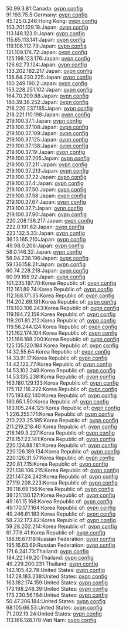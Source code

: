 50.99.3.81:Canada: [ovpn config](vpn/50_99_3_81.ovpn)  
91.193.75.5:Germany: [ovpn config](vpn/91_193_75_5.ovpn)  
45.125.0.246:Hong Kong: [ovpn config](vpn/45_125_0_246.ovpn)  
103.201.129.18:Japan: [ovpn config](vpn/103_201_129_18.ovpn)  
113.148.123.9:Japan: [ovpn config](vpn/113_148_123_9.ovpn)  
115.65.113.141:Japan: [ovpn config](vpn/115_65_113_141.ovpn)  
119.106.112.79:Japan: [ovpn config](vpn/119_106_112_79.ovpn)  
121.109.174.72:Japan: [ovpn config](vpn/121_109_174_72.ovpn)  
125.198.123.176:Japan: [ovpn config](vpn/125_198_123_176.ovpn)  
126.62.73.124:Japan: [ovpn config](vpn/126_62_73_124.ovpn)  
133.202.182.217:Japan: [ovpn config](vpn/133_202_182_217.ovpn)  
138.64.230.225:Japan: [ovpn config](vpn/138_64_230_225.ovpn)  
150.249.190.2:Japan: [ovpn config](vpn/150_249_190_2.ovpn)  
153.228.251.102:Japan: [ovpn config](vpn/153_228_251_102.ovpn)  
164.70.209.88:Japan: [ovpn config](vpn/164_70_209_88.ovpn)  
180.39.36.252:Japan: [ovpn config](vpn/180_39_36_252.ovpn)  
218.220.237.165:Japan: [ovpn config](vpn/218_220_237_165.ovpn)  
218.221.110.198:Japan: [ovpn config](vpn/218_221_110_198.ovpn)  
219.100.37.1:Japan: [ovpn config](vpn/219_100_37_1.ovpn)  
219.100.37.108:Japan: [ovpn config](vpn/219_100_37_108.ovpn)  
219.100.37.109:Japan: [ovpn config](vpn/219_100_37_109.ovpn)  
219.100.37.125:Japan: [ovpn config](vpn/219_100_37_125.ovpn)  
219.100.37.138:Japan: [ovpn config](vpn/219_100_37_138.ovpn)  
219.100.37.19:Japan: [ovpn config](vpn/219_100_37_19.ovpn)  
219.100.37.205:Japan: [ovpn config](vpn/219_100_37_205.ovpn)  
219.100.37.211:Japan: [ovpn config](vpn/219_100_37_211.ovpn)  
219.100.37.213:Japan: [ovpn config](vpn/219_100_37_213.ovpn)  
219.100.37.22:Japan: [ovpn config](vpn/219_100_37_22.ovpn)  
219.100.37.4:Japan: [ovpn config](vpn/219_100_37_4.ovpn)  
219.100.37.50:Japan: [ovpn config](vpn/219_100_37_50.ovpn)  
219.100.37.58:Japan: [ovpn config](vpn/219_100_37_58.ovpn)  
219.100.37.67:Japan: [ovpn config](vpn/219_100_37_67.ovpn)  
219.100.37.7:Japan: [ovpn config](vpn/219_100_37_7.ovpn)  
219.100.37.90:Japan: [ovpn config](vpn/219_100_37_90.ovpn)  
220.208.138.217:Japan: [ovpn config](vpn/220_208_138_217.ovpn)  
222.0.191.62:Japan: [ovpn config](vpn/222_0_191_62.ovpn)  
223.132.5.33:Japan: [ovpn config](vpn/223_132_5_33.ovpn)  
36.13.165.210:Japan: [ovpn config](vpn/36_13_165_210.ovpn)  
49.98.0.206:Japan: [ovpn config](vpn/49_98_0_206.ovpn)  
58.0.146.32:Japan: [ovpn config](vpn/58_0_146_32.ovpn)  
58.94.238.196:Japan: [ovpn config](vpn/58_94_238_196.ovpn)  
59.136.158.21:Japan: [ovpn config](vpn/59_136_158_21.ovpn)  
60.74.228.218:Japan: [ovpn config](vpn/60_74_228_218.ovpn)  
60.99.168.92:Japan: [ovpn config](vpn/60_99_168_92.ovpn)  
101.235.197.70:Korea Republic of: [ovpn config](vpn/101_235_197_70.ovpn)  
112.161.89.74:Korea Republic of: [ovpn config](vpn/112_161_89_74.ovpn)  
112.168.171.35:Korea Republic of: [ovpn config](vpn/112_168_171_35.ovpn)  
114.202.69.181:Korea Republic of: [ovpn config](vpn/114_202_69_181.ovpn)  
119.192.106.243:Korea Republic of: [ovpn config](vpn/119_192_106_243.ovpn)  
119.194.72.158:Korea Republic of: [ovpn config](vpn/119_194_72_158.ovpn)  
119.201.81.212:Korea Republic of: [ovpn config](vpn/119_201_81_212.ovpn)  
119.56.244.124:Korea Republic of: [ovpn config](vpn/119_56_244_124.ovpn)  
121.162.174.104:Korea Republic of: [ovpn config](vpn/121_162_174_104.ovpn)  
121.168.188.200:Korea Republic of: [ovpn config](vpn/121_168_188_200.ovpn)  
125.135.120.184:Korea Republic of: [ovpn config](vpn/125_135_120_184.ovpn)  
14.32.55.64:Korea Republic of: [ovpn config](vpn/14_32_55_64.ovpn)  
14.33.91.17:Korea Republic of: [ovpn config](vpn/14_33_91_17.ovpn)  
14.42.122.77:Korea Republic of: [ovpn config](vpn/14_42_122_77.ovpn)  
14.53.102.249:Korea Republic of: [ovpn config](vpn/14_53_102_249.ovpn)  
14.53.135.238:Korea Republic of: [ovpn config](vpn/14_53_135_238.ovpn)  
163.180.129.133:Korea Republic of: [ovpn config](vpn/163_180_129_133.ovpn)  
175.112.116.222:Korea Republic of: [ovpn config](vpn/175_112_116_222.ovpn)  
175.193.62.140:Korea Republic of: [ovpn config](vpn/175_193_62_140.ovpn)  
180.65.1.50:Korea Republic of: [ovpn config](vpn/180_65_1_50.ovpn)  
183.105.244.125:Korea Republic of: [ovpn config](vpn/183_105_244_125.ovpn)  
1.226.255.171:Korea Republic of: [ovpn config](vpn/1_226_255_171.ovpn)  
210.223.25.185:Korea Republic of: [ovpn config](vpn/210_223_25_185.ovpn)  
211.219.218.46:Korea Republic of: [ovpn config](vpn/211_219_218_46.ovpn)  
218.149.3.227:Korea Republic of: [ovpn config](vpn/218_149_3_227.ovpn)  
218.157.22.141:Korea Republic of: [ovpn config](vpn/218_157_22_141.ovpn)  
220.124.88.181:Korea Republic of: [ovpn config](vpn/220_124_88_181.ovpn)  
220.126.189.134:Korea Republic of: [ovpn config](vpn/220_126_189_134.ovpn)  
220.126.31.57:Korea Republic of: [ovpn config](vpn/220_126_31_57.ovpn)  
220.81.7.15:Korea Republic of: [ovpn config](vpn/220_81_7_15.ovpn)  
221.138.106.215:Korea Republic of: [ovpn config](vpn/221_138_106_215.ovpn)  
221.147.24.242:Korea Republic of: [ovpn config](vpn/221_147_24_242.ovpn)  
27.119.208.223:Korea Republic of: [ovpn config](vpn/27_119_208_223.ovpn)  
39.118.69.156:Korea Republic of: [ovpn config](vpn/39_118_69_156.ovpn)  
39.121.130.127:Korea Republic of: [ovpn config](vpn/39_121_130_127.ovpn)  
49.161.15.168:Korea Republic of: [ovpn config](vpn/49_161_15_168.ovpn)  
49.170.177.164:Korea Republic of: [ovpn config](vpn/49_170_177_164.ovpn)  
49.246.61.183:Korea Republic of: [ovpn config](vpn/49_246_61_183.ovpn)  
58.232.173.82:Korea Republic of: [ovpn config](vpn/58_232_173_82.ovpn)  
59.28.202.214:Korea Republic of: [ovpn config](vpn/59_28_202_214.ovpn)  
61.77.6.41:Korea Republic of: [ovpn config](vpn/61_77_6_41.ovpn)  
188.16.67.118:Russian Federation: [ovpn config](vpn/188_16_67_118.ovpn)  
195.16.63.69:Russian Federation: [ovpn config](vpn/195_16_63_69.ovpn)  
171.6.241.73:Thailand: [ovpn config](vpn/171_6_241_73.ovpn)  
184.22.149.20:Thailand: [ovpn config](vpn/184_22_149_20.ovpn)  
49.229.200.231:Thailand: [ovpn config](vpn/49_229_200_231.ovpn)  
142.105.42.78:United States: [ovpn config](vpn/142_105_42_78.ovpn)  
147.28.183.238:United States: [ovpn config](vpn/147_28_183_238.ovpn)  
163.182.174.159:United States: [ovpn config](vpn/163_182_174_159.ovpn)  
173.198.248.39:United States: [ovpn config](vpn/173_198_248_39.ovpn)  
173.230.56.164:United States: [ovpn config](vpn/173_230_56_164.ovpn)  
50.47.206.184:United States: [ovpn config](vpn/50_47_206_184.ovpn)  
68.105.66.53:United States: [ovpn config](vpn/68_105_66_53.ovpn)  
71.202.19.24:United States: [ovpn config](vpn/71_202_19_24.ovpn)  
113.166.128.178:Viet Nam: [ovpn config](vpn/113_166_128_178.ovpn)  

